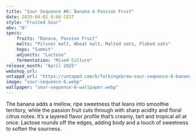 ```yaml
---
title: "Sour Sequence #6: Banana & Passion Fruit"
date: 2025-04-02 9:00 CEST
style: "Fruited Sour"
abv: "8"
specs:
    fruits: "Banana, Passion Fruit"
    malts: "Pilsner malt, Wheat malt, Malted oats, Flaked oats"
    hops: "Summit"
    adjuncts: "Lactose"
    fermentation: "Mixed Culture"
release_month: "April 2025"
webshop_url: 
untappd_url: "https://untappd.com/b/folkingebrew-sour-sequence-6-banana-and-passion-fruit/6228008"
image: "sour-sequence-6.webp"
wallpaper: "sour-sequence-6-wallpaper.webp"
---
```


The banana adds a mellow, ripe sweetness that leans into smoothie territory, while the passion fruit cuts through with sharp acidity and floral citrus notes. It’s a layered flavor profile that’s creamy, tart and tropical all at once. Lactose rounds off the edges, adding body and a touch of sweetness to soften the sourness.

